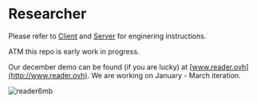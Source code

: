 # Researcher

Please refer to [Client](/client/README.md) and [Server](/server/README.md) for enginering instructions.

ATM this repo is early work in progress.

Our december demo can be found (if you are lucky) at [www.reader.ovh](http://www.reader.ovh). We are working on January - March iteration. 

![reader6mb](https://github.com/matejovic/reader/assets/10489019/a0fab6c4-22c1-4d5a-9418-9b4e087e9a13)
